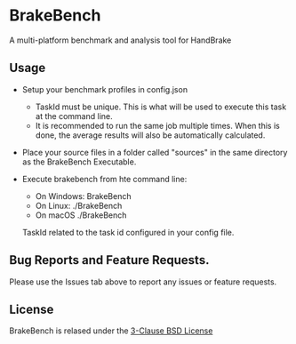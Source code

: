 # BrakeBench
A multi-platform benchmark and analysis tool for HandBrake


## Usage

* Setup your benchmark profiles in config.json
  * TaskId must be unique. This is what will be used to execute this task at the command line.
  * It is recommended to run the same job multiple times. When this is done, the average results will also be automatically calculated. 

* Place your source files in a folder called "sources" in the same directory as the BrakeBench Executable. 

* Execute brakebench from hte command line:
  * On Windows:  BrakeBench <TaskId>
  * On Linux:    ./BrakeBench <TaskId>
  * On macOS     ./BrakeBench <TaskId>
  
  TaskId related to the task id configured in your config file.


## Bug Reports and Feature Requests.

Please use the Issues tab above to report any issues or feature requests. 

## License

BrakeBench is relased under the [3-Clause BSD License](https://github.com/sr55/BrakeBench/blob/master/LICENSE) 
